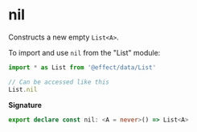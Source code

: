 # nil

Constructs a new empty `List<A>`.

To import and use `nil` from the "List" module:

```ts
import * as List from '@effect/data/List'

// Can be accessed like this
List.nil
```

**Signature**

```ts
export declare const nil: <A = never>() => List<A>
```
